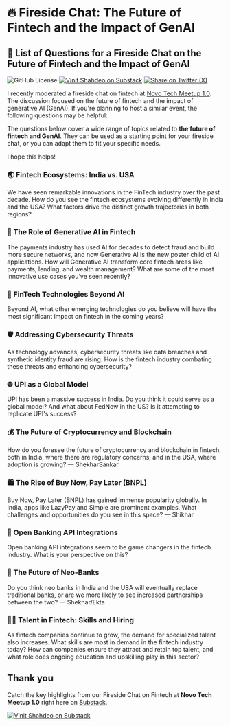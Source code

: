# 🔥 Fireside Chat: The Future of Fintech and the Impact of GenAI

## 📓 List of Questions for a Fireside Chat on the Future of Fintech and the Impact of GenAI

![GitHub License](https://img.shields.io/github/license/vinitshahdeo/FinTech-GenAI-Fireside-Chat?logo=github) [![Vinit Shahdeo on Substack](https://img.shields.io/badge/Substack-%23006f5c.svg?style=flat&logo=substack&logoColor=FF6719)](https://vinitshahdeo.substack.com/p/fintech-fireside-chat) [![Share on Twitter (X)](https://img.shields.io/twitter/url?url=https%3A%2F%2Fvinitshahdeo.substack.com%2Fp%2Ffintech-fireside-chat)](https://twitter.com/intent/tweet?text=List%20of%20Questions%20for%20a%20Fireside%20Chat%20on%20the%20Future%20of%20Fintech%20and%20the%20Impact%20of%20GenAI&url=https%3A%2F%2Fgithub.com%2Fvinitshahdeo%2FFinTech-GenAI-Fireside-Chat)


I recently moderated a fireside chat on fintech at [Novo Tech Meetup 1.0](https://lu.ma/ktjderm7). The discussion focused on the future of fintech and the impact of generative AI (GenAI). If you're planning to host a similar event, the following questions may be helpful:

The questions below cover a wide range of topics related to **the future of fintech and GenAI**. They can be used as a starting point for your fireside chat, or you can adapt them to fit your specific needs.

I hope this helps!

### 🌏 Fintech Ecosystems: India vs. USA

We have seen remarkable innovations in the FinTech industry over the past decade. How do you see the fintech ecosystems evolving differently in India and the USA? What factors drive the distinct growth trajectories in both regions?

### 🤖 The Role of Generative AI in Fintech
The payments industry has used AI for decades to detect fraud and build more secure networks, and now Generative AI is the new poster child of AI applications. How will Generative AI transform core fintech areas like payments, lending, and wealth management? What are some of the most innovative use cases you’ve seen recently?

### 🚀 FinTech Technologies Beyond AI
Beyond AI, what other emerging technologies do you believe will have the most significant impact on fintech in the coming years?

### 🛡️ Addressing Cybersecurity Threats
As technology advances, cybersecurity threats like data breaches and synthetic identity fraud are rising. How is the fintech industry combating these threats and enhancing cybersecurity?

### 🌐 UPI as a Global Model
UPI has been a massive success in India. Do you think it could serve as a global model? And what about FedNow in the US? Is it attempting to replicate UPI's success?

### 💰 The Future of Cryptocurrency and Blockchain
How do you foresee the future of cryptocurrency and blockchain in fintech, both in India, where there are regulatory concerns, and in the USA, where adoption is growing? — ShekharSankar

### 🛍️ The Rise of Buy Now, Pay Later (BNPL)
Buy Now, Pay Later (BNPL) has gained immense popularity globally. In India, apps like LazyPay and Simple are prominent examples. What challenges and opportunities do you see in this space? — Shikhar

### 🔗 Open Banking API Integrations
Open banking API integrations seem to be game changers in the fintech industry. What is your perspective on this?

### 🏦 The Future of Neo-Banks
Do you think neo banks in India and the USA will eventually replace traditional banks, or are we more likely to see increased partnerships between the two? — Shekhar/Ekta

### 🧑‍💼 Talent in Fintech: Skills and Hiring
As fintech companies continue to grow, the demand for specialized talent also increases. What skills are most in demand in the fintech industry today? How can companies ensure they attract and retain top talent, and what role does ongoing education and upskilling play in this sector?

## Thank you

Catch the key highlights from our Fireside Chat on Fintech at **Novo Tech Meetup 1.0** right here on [Substack](https://vinitshahdeo.substack.com/p/fintech-fireside-chat).

[![Vinit Shahdeo on Substack](https://img.shields.io/badge/Substack-%23006f5c.svg?style=flat&logo=substack&logoColor=FF6719)](https://vinitshahdeo.substack.com/p/fintech-fireside-chat)
